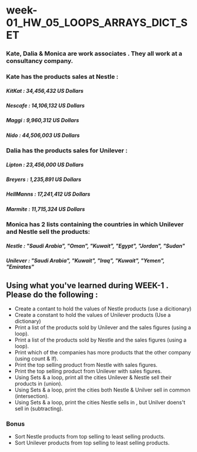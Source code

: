 # week-01_HW_05_LOOPS_ARRAYS_DICT_SET

### Kate, Dalia & Monica are work associates . They all work at a consultancy company.

### Kate has the products sales  at Nestle :

##### KitKat : 34,456,432 US Dollars
##### Nescafe : 14,106,132 US Dollars
##### Maggi : 9,960,312 US Dollars
##### Nido : 44,506,003 US Dollars


### Dalia has the products sales for Unilever :

##### Lipton : 23,456,000 US Dollars
##### Breyers : 1,235,891 US Dollars
##### HellManns : 17,241,412 US Dollars
##### Marmite : 11,715,324 US Dollars


### Monica has 2 lists containing the countries in which Unilever and Nestle sell the products:
##### Nestle : "Saudi Arabia", "Oman", "Kuwait", "Egypt", "Jordan", "Sudan"
##### Unilever : "Saudi Arabia", "Kuwait", "Iraq", "Kuwait", "Yemen", "Emirates"


## Using what you've learned during WEEK-1 . Please do the following :
- Create a contant to hold the values of Nestle products (use a dicitionary)
- Create a constant to hold the values of Unilever products (Use a dictionary)
- Print a list  of the products sold by Unilever and the sales figures (using a loop).
- Print a list of the products sold by Nestle and the sales figures (using a loop).
- Print which of the companies has more products that the other company (using count & If).
- Print the top selling product from Nestle with sales figures.
- Print the top selling product from Unilever with sales figures.
- Using Sets & a loop, print all the cities Unilever & Nestle sell their products in (union).
- Using Sets & a loop, print the cities both Nestle & Unilver sell in common (intersection).
- Using Sets & a loop, print the cities Nestle sells in , but Unilver doens't sell in (subtracting).


### Bonus
- Sort Nestle products from top selling to least selling products.
- Sort Unilever products from top selling to least selling products. 
